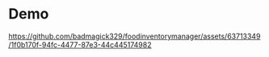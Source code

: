 # Demo



https://github.com/badmagick329/foodinventorymanager/assets/63713349/1f0b170f-94fc-4477-87e3-44c445174982

